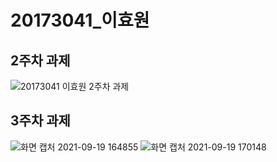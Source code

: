 # 20173041_이효원

## 2주차 과제

![20173041 이효원 2주차 과제](https://user-images.githubusercontent.com/90251359/133184749-74824d9f-5a56-40ca-8aaa-275ceacea2d4.png)

## 3주차 과제

![화면 캡처 2021-09-19 164855](https://user-images.githubusercontent.com/90251359/133928290-d4250072-dbc1-4047-9abf-4afbc49969b4.png)
![화면 캡처 2021-09-19 170148](https://user-images.githubusercontent.com/90251359/133928291-ea7d805d-3bb1-4b65-8646-5a1bc8b7f494.png)
